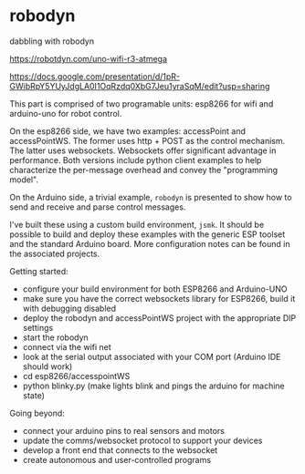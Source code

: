 # robodyn
dabbling with robodyn

https://robotdyn.com/uno-wifi-r3-atmega

https://docs.google.com/presentation/d/1pR-GWibRpY5YUyJdgLA0I1OqRzdq0XbG7Jeu1yraSqM/edit?usp=sharing

This part is comprised of two programable units: esp8266 for wifi and arduino-uno for robot control.

On the esp8266 side, we have two examples: accessPoint and accessPointWS. The former uses
http + POST as the control mechanism.  The latter uses websockets.  Websockets offer significant
advantage in performance.  Both versions include python client examples to help characterize the 
per-message overhead and convey the "programming model".

On the Arduino side, a trivial example, `robodyn` is presented to show how to send and receive and
parse control messages.

I've built these using a custom build environment, `jsmk`.  It should be possible to build
and deploy these examples with the generic ESP toolset and the standard Arduino board.
More configuration notes can be found in the associated projects.

Getting started:

* configure your build environment for both ESP8266 and Arduino-UNO
* make sure you have the correct websockets library for ESP8266, build it with debugging disabled
* deploy the robodyn and accessPointWS project with the appropriate DIP settings
* start the robodyn
* connect via the wifi net
* look at the serial output associated with your COM port (Arduino IDE should work)
* cd esp8266/accesspointWS
* python blinky.py (make lights blink and pings the arduino for machine state)

Going beyond:

* connect your arduino pins to real sensors and motors
* update the comms/websocket protocol to support your devices
* develop a front end that connects to the websocket
* create autonomous and user-controlled programs

